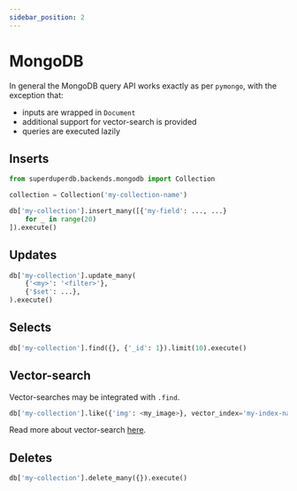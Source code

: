 ```yaml
---
sidebar_position: 2
---
```


# MongoDB 

In general the MongoDB query API works exactly as per `pymongo`, with the exception that:

- inputs are wrapped in `Document`
- additional support for vector-search is provided
- queries are executed lazily

## Inserts

```python
from superduperdb.backends.mongodb import Collection

collection = Collection('my-collection-name')

db['my-collection'].insert_many([{'my-field': ..., ...}
    for _ in range(20)
]).execute()
```

## Updates

```python
db['my-collection'].update_many(
    {'<my>': '<filter>'},
    {'$set': ...},
).execute()
```

## Selects

```python
db['my-collection'].find({}, {'_id': 1}).limit(10).execute()
```

## Vector-search

Vector-searches may be integrated with `.find`.

```python
db['my-collection'].like({'img': <my_image>}, vector_index='my-index-name').find({}, {'img': 1}).execute()
```

Read more about vector-search [here](../fundamentals/vector_search_algorithm.md).

## Deletes

```python
db['my-collection'].delete_many({}).execute()
```